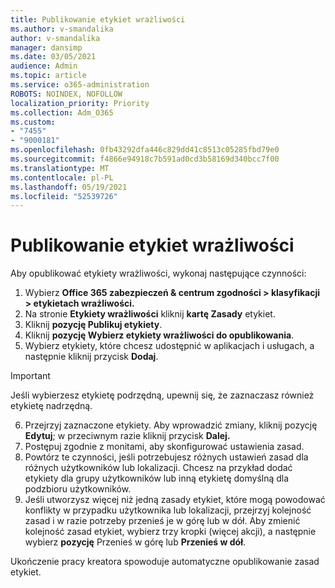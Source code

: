 ```yaml
---
title: Publikowanie etykiet wrażliwości
ms.author: v-smandalika
author: v-smandalika
manager: dansimp
ms.date: 03/05/2021
audience: Admin
ms.topic: article
ms.service: o365-administration
ROBOTS: NOINDEX, NOFOLLOW
localization_priority: Priority
ms.collection: Adm_O365
ms.custom:
- "7455"
- "9000181"
ms.openlocfilehash: 0fb43292dfa446c829dd41c8513c05285fbd79e0
ms.sourcegitcommit: f4866e94918c7b591ad0cd3b58169d340bcc7f00
ms.translationtype: MT
ms.contentlocale: pl-PL
ms.lasthandoff: 05/19/2021
ms.locfileid: "52539726"
---
```

# <a name="publish-sensitivity-labels"></a>Publikowanie etykiet wrażliwości

Aby opublikować etykiety wrażliwości, wykonaj następujące czynności:

1. Wybierz **Office 365 zabezpieczeń & centrum zgodności > klasyfikacji > etykietach wrażliwości.**
2. Na stronie **Etykiety wrażliwości** kliknij **kartę Zasady** etykiet.
3. Kliknij **pozycję Publikuj etykiety**.
4. Kliknij **pozycję Wybierz etykiety wrażliwości do opublikowania**. 
5. Wybierz etykiety, które chcesz udostępnić w aplikacjach i usługach, a następnie kliknij przycisk **Dodaj**.
> [!IMPORTANT]
> Jeśli wybierzesz etykietę podrzędną, upewnij się, że zaznaczasz również etykietę nadrzędną.
6. Przejrzyj zaznaczone etykiety. Aby wprowadzić zmiany, kliknij pozycję **Edytuj**; w przeciwnym razie kliknij przycisk **Dalej.**
7. Postępuj zgodnie z monitami, aby skonfigurować ustawienia zasad.
8. Powtórz te czynności, jeśli potrzebujesz różnych ustawień zasad dla różnych użytkowników lub lokalizacji. Chcesz na przykład dodać etykiety dla grupy użytkowników lub inną etykietę domyślną dla podzbioru użytkowników.
9. Jeśli utworzysz więcej niż jedną zasady etykiet, które mogą powodować konflikty w przypadku użytkownika lub lokalizacji, przejrzyj kolejność zasad i w razie potrzeby przenieś je w górę lub w dół. Aby zmienić kolejność zasad etykiet, wybierz trzy kropki (więcej akcji), a następnie wybierz **pozycję** Przenieś w górę lub **Przenieś w dół**.

Ukończenie pracy kreatora spowoduje automatyczne opublikowanie zasad etykiet.

